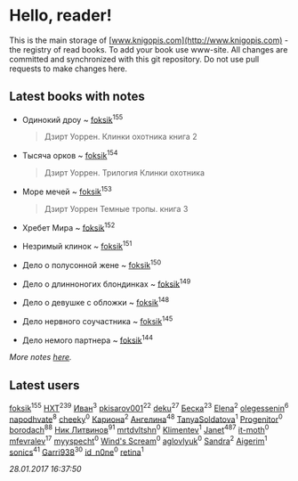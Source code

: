 # Hello, reader!
This is the main storage of [www.knigopis.com](http://www.knigopis.com) - the registry of read books.
To add your book use www-site. All changes are committed and synchronized with this git repository.
Do not use pull requests to make changes here.


## Latest books with notes
* Одинокий дроу ~ [foksik](users/173/1734575-vkontakte)<sup>155</sup>
    > Дзирт Уоррен. Клинки охотника книга 2

* Тысяча орков ~ [foksik](users/173/1734575-vkontakte)<sup>154</sup>
    > Дзирт Уоррен. Трилогия Клинки охотника

* Море мечей ~ [foksik](users/173/1734575-vkontakte)<sup>153</sup>
    > Дзирт Уоррен Темные тропы. книга 3

* Хребет Мира ~ [foksik](users/173/1734575-vkontakte)<sup>152</sup>

* Незримый клинок ~ [foksik](users/173/1734575-vkontakte)<sup>151</sup>

* Дело о полусонной жене ~ [foksik](users/173/1734575-vkontakte)<sup>150</sup>

* Дело о длинноногих блондинках ~ [foksik](users/173/1734575-vkontakte)<sup>149</sup>

* Дело о девушке с обложки ~ [foksik](users/173/1734575-vkontakte)<sup>148</sup>

* Дело нервного соучастника ~ [foksik](users/173/1734575-vkontakte)<sup>145</sup>

* Дело немого партнера ~ [foksik](users/173/1734575-vkontakte)<sup>144</sup>


_More notes [here](latest_books_with_notes.md)._


## Latest users
[foksik](users/173/1734575-vkontakte)<sup>155</sup> 
[HXT](users/100/100002563462782-facebook)<sup>239</sup> 
[Иван](users/111/111223381196748176136-google)<sup>3</sup> 
[pkisarov001](users/311/311057796-yandex)<sup>22</sup> 
[deku](users/384/384194935-vkontakte)<sup>27</sup> 
[Беска](users/157/1577468-vkontakte)<sup>23</sup> 
[Elena](users/459/459594264-yandex)<sup>2</sup> 
[olegessenin](users/390/3901448-vkontakte)<sup>6</sup> 
[napodhvate](users/585/585811540906733201-mailru)<sup>8</sup> 
[cheeky](users/100/100000019595884-facebook)<sup>0</sup> 
[Кариона](users/401/401225211-vkontakte)<sup>2</sup> 
[Ангелина](users/837/83788782-vkontakte)<sup>48</sup> 
[TanyaSoldatova](users/140/140832989-vkontakte)<sup>1</sup> 
[Progenitor](users/310/310433527-vkontakte)<sup>0</sup> 
[borodach](users/157/15706320-vkontakte)<sup>88</sup> 
[Ник Литвинов](users/241/241974816-vkontakte)<sup>91</sup> 
[mrtdvltshn](users/291/29152388-vkontakte)<sup>0</sup> 
[Klimentev](users/104/104202610850481913650-google)<sup>1</sup> 
[Janet](users/205/20565064-vkontakte)<sup>487</sup> 
[it-moth](users/100/100001185091151-facebook)<sup>0</sup> 
[mfevralev](users/140/140966150-vkontakte)<sup>17</sup> 
[myyspecht](users/321/3211454-vkontakte)<sup>0</sup> 
[Wind's Scream](users/290/29027836-vkontakte)<sup>0</sup> 
[aglovlyuk](users/815/8156510-vkontakte)<sup>0</sup> 
[Sandra](users/242/242184576223760-facebook)<sup>2</sup> 
[Aigerim](users/157/157708568-vkontakte)<sup>1</sup> 
[sonics](users/588/5880221-vkontakte)<sup>41</sup> 
[Garri938](users/114/114389869162010721507-google)<sup>30</sup> 
[id_n0ne](users/182/18203635-vkontakte)<sup>0</sup> 
[retina](users/390/3900602-vkontakte)<sup>1</sup> 


_28.01.2017 16:37:50_
